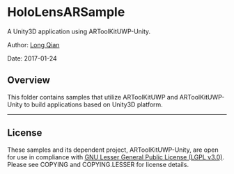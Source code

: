 HoloLensARSample
===
A Unity3D application using ARToolKitUWP-Unity.

Author: [Long Qian](https://longqian.me/aboutme)

Date: 2017-01-24

## Overview

This folder contains samples that utilize ARToolKitUWP and ARToolKitUWP-Unity to build applications based on Unity3D platform.



---

## License
These samples and its dependent project, ARToolKitUWP-Unity, are open for use in compliance with [GNU Lesser General Public License (LGPL v3.0)](https://www.gnu.org/licenses/lgpl-3.0.en.html). Please see COPYING and COPYING.LESSER for license details.
